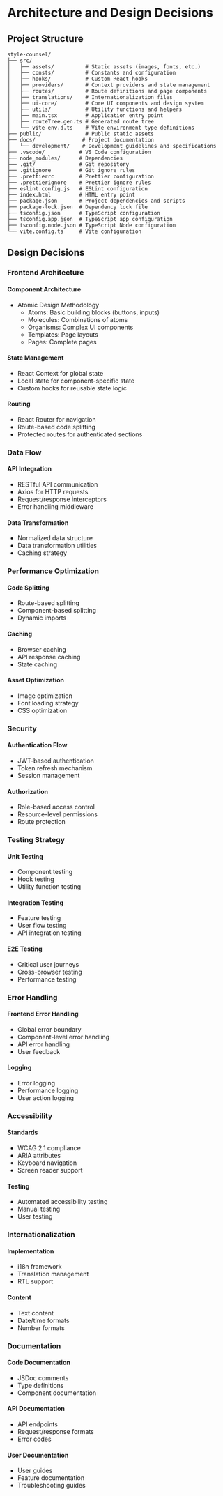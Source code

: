 # Architecture and Design Decisions

## Project Structure

```
style-counsel/
├── src/
│   ├── assets/          # Static assets (images, fonts, etc.)
│   ├── consts/          # Constants and configuration
│   ├── hooks/           # Custom React hooks
│   ├── providers/       # Context providers and state management
│   ├── routes/          # Route definitions and page components
│   ├── translations/    # Internationalization files
│   ├── ui-core/         # Core UI components and design system
│   ├── utils/           # Utility functions and helpers
│   ├── main.tsx         # Application entry point
│   ├── routeTree.gen.ts # Generated route tree
│   └── vite-env.d.ts    # Vite environment type definitions
├── public/              # Public static assets
├── docs/               # Project documentation
│   └── development/    # Development guidelines and specifications
├── .vscode/           # VS Code configuration
├── node_modules/      # Dependencies
├── .git/              # Git repository
├── .gitignore         # Git ignore rules
├── .prettierrc        # Prettier configuration
├── .prettierignore    # Prettier ignore rules
├── eslint.config.js   # ESLint configuration
├── index.html         # HTML entry point
├── package.json       # Project dependencies and scripts
├── package-lock.json  # Dependency lock file
├── tsconfig.json      # TypeScript configuration
├── tsconfig.app.json  # TypeScript app configuration
├── tsconfig.node.json # TypeScript Node configuration
└── vite.config.ts     # Vite configuration
```

## Design Decisions

### Frontend Architecture

#### Component Architecture

- Atomic Design Methodology
  - Atoms: Basic building blocks (buttons, inputs)
  - Molecules: Combinations of atoms
  - Organisms: Complex UI components
  - Templates: Page layouts
  - Pages: Complete pages

#### State Management

- React Context for global state
- Local state for component-specific state
- Custom hooks for reusable state logic

#### Routing

- React Router for navigation
- Route-based code splitting
- Protected routes for authenticated sections

### Data Flow

#### API Integration

- RESTful API communication
- Axios for HTTP requests
- Request/response interceptors
- Error handling middleware

#### Data Transformation

- Normalized data structure
- Data transformation utilities
- Caching strategy

### Performance Optimization

#### Code Splitting

- Route-based splitting
- Component-based splitting
- Dynamic imports

#### Caching

- Browser caching
- API response caching
- State caching

#### Asset Optimization

- Image optimization
- Font loading strategy
- CSS optimization

### Security

#### Authentication Flow

- JWT-based authentication
- Token refresh mechanism
- Session management

#### Authorization

- Role-based access control
- Resource-level permissions
- Route protection

### Testing Strategy

#### Unit Testing

- Component testing
- Hook testing
- Utility function testing

#### Integration Testing

- Feature testing
- User flow testing
- API integration testing

#### E2E Testing

- Critical user journeys
- Cross-browser testing
- Performance testing

### Error Handling

#### Frontend Error Handling

- Global error boundary
- Component-level error handling
- API error handling
- User feedback

#### Logging

- Error logging
- Performance logging
- User action logging

### Accessibility

#### Standards

- WCAG 2.1 compliance
- ARIA attributes
- Keyboard navigation
- Screen reader support

#### Testing

- Automated accessibility testing
- Manual testing
- User testing

### Internationalization

#### Implementation

- i18n framework
- Translation management
- RTL support

#### Content

- Text content
- Date/time formats
- Number formats

### Documentation

#### Code Documentation

- JSDoc comments
- Type definitions
- Component documentation

#### API Documentation

- API endpoints
- Request/response formats
- Error codes

#### User Documentation

- User guides
- Feature documentation
- Troubleshooting guides
